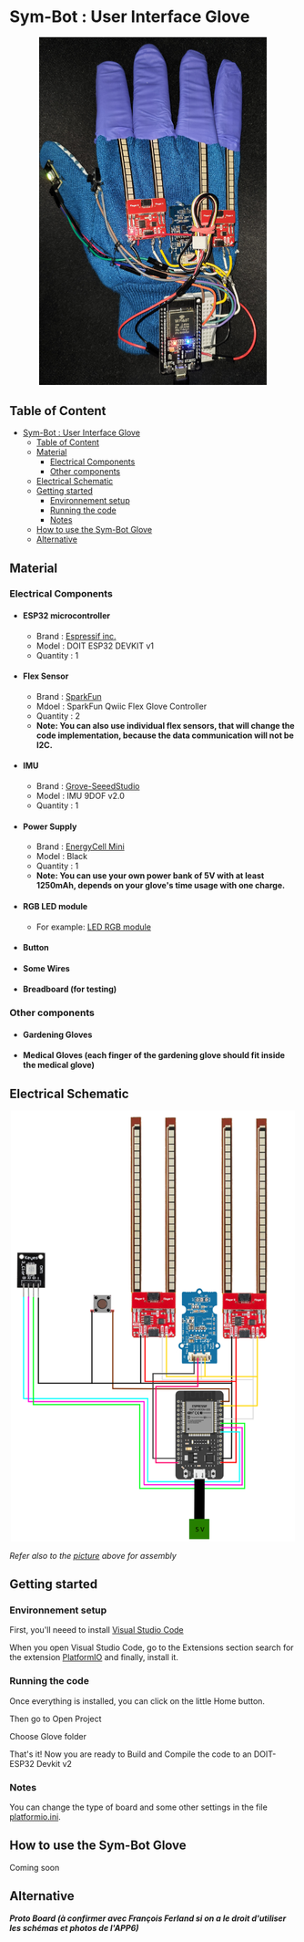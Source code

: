 # Sym-Bot : User Interface Glove

<div id="platform" align="center">
    <img src="./res/Final%20Glove.jpg" alt="Glove Assembly" width="400"/>
</div>

## Table of Content
- [Sym-Bot : User Interface Glove](#sym-bot--user-interface-glove)
  - [Table of Content](#table-of-content)
  - [Material](#material)
    - [Electrical Components](#electrical-components)
    - [Other components](#other-components)
  - [Electrical Schematic](#electrical-schematic)
  - [Getting started](#getting-started)
    - [Environnement setup](#environnement-setup)
    - [Running the code](#running-the-code)
    - [Notes](#notes)
  - [How to use the Sym-Bot Glove](#how-to-use-the-sym-bot-glove)
  - [Alternative](#alternative)

## Material
### Electrical Components
- #### ESP32 microcontroller
  * Brand : [Espressif inc.](https://www.espressif.com/en/products/devkits/esp32-devkitc/overview)
  * Model : DOIT ESP32 DEVKIT v1
  * Quantity : 1 

- #### Flex Sensor
    * Brand : [SparkFun](https://www.sparkfun.com/products/14666)
    * Mdoel : SparkFun Qwiic Flex Glove Controller
    * Quantity : 2
    * **Note: You can also use individual flex sensors, that will change the code implementation, because the data communication will not be I2C.** 

- #### IMU
  * Brand : [Grove-SeeedStudio](https://wiki.seeedstudio.com/Grove-IMU_9DOF_v2.0/)
  * Model : IMU 9DOF v2.0
  * Quantity : 1

- #### Power Supply
  * Brand : [EnergyCell Mini](https://www.amazon.ca/-/fr/EnergyCell-chargeur-portable-5000-compatible/dp/B09JNSVJD4/ref=sr_1_18?__mk_fr_CA=%C3%85M%C3%85%C5%BD%C3%95%C3%91&crid=2YP1LRY4BZLER&keywords=power%2Bbank%2B5v&qid=1649544794&refinements=p_36%3A12035760011&rnid=12035759011&s=electronics&sprefix=power%2Bbank%2B5v%2Caps%2C86&sr=1-18&th=1)
  * Model : Black
  * Quantity : 1
  * **Note: You can use your own power bank of 5V with at least 1250mAh, depends on your glove's time usage with one charge.**
  
- #### RGB LED module
  * For example: [LED RGB module](https://fr.banggood.com/3-Colour-RGB-SMD-LED-Display-Module-5050-Full-Color-p-90626.html?cur_warehouse=USA&rmmds=search)
- #### Button
- #### Some Wires
- #### Breadboard (for testing)

### Other components
- #### Gardening Gloves
- #### Medical Gloves (each finger of the gardening glove should fit inside the medical glove)


## Electrical Schematic
<div id="platform2" align="center">
    <img src="./res/Schema%20Electrique%20Gant.png" alt="Glove Electrical Schematic" width="500"/>
</div>

*Refer also to the [picture](#sym-bot--user-interface-glove) above for assembly*

## Getting started
### Environnement setup
First, you'll neeed to install [Visual Studio Code](https://code.visualstudio.com/Download)

When you open Visual Studio Code, go to the Extensions section search for the extension [PlatformIO](https://marketplace.visualstudio.com/items?itemName=platformio.platformio-ide) and finally, install it.

### Running the code
Once everything is installed, you can click on the little Home button.

Then go to Open Project

Choose Glove folder

That's it! Now you are ready to Build and Compile the code to an DOIT-ESP32 Devkit v2

### Notes

You can change the type of board and some other settings in the file [platformio.ini](https://docs.platformio.org/en/latest/projectconf/index.html).

## How to use the Sym-Bot Glove
Coming soon

## Alternative
***Proto Board (à confirmer avec François Ferland si on a le droit d'utiliser les schémas et photos de l'APP6)***
